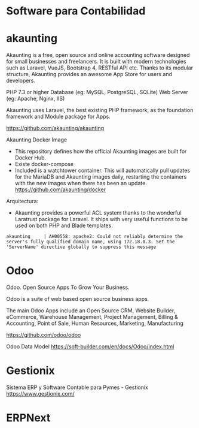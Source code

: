 # Software para Contabilidad

# akaunting

Akaunting is a free, open source and online accounting software designed for small businesses and freelancers. It is built with modern technologies such as Laravel, VueJS, Bootstrap 4, RESTful API etc. Thanks to its modular structure, Akaunting provides an awesome App Store for users and developers.

PHP 7.3 or higher
Database (eg: MySQL, PostgreSQL, SQLite)
Web Server (eg: Apache, Nginx, IIS)


Akaunting uses Laravel, the best existing PHP framework, as the foundation framework and Module package for Apps.

https://github.com/akaunting/akaunting


Akaunting Docker Image
- This repository defines how the official Akaunting images are built for Docker Hub.
- Existe docker-compose
- Included is a watchtower container. This will automatically pull updates for the MariaDB and Akaunting images daily, restarting the containers with the new images when there has been an update.
https://github.com/akaunting/docker


Arquitectura:
- Akaunting provides a powerful ACL system thanks to the wonderful Laratrust package for Laravel. It ships with very useful functions to be used on both PHP and Blade templates.



```
akaunting     | AH00558: apache2: Could not reliably determine the server's fully qualified domain name, using 172.18.0.3. Set the 'ServerName' directive globally to suppress this message
```


# Odoo

Odoo. Open Source Apps To Grow Your Business. 


Odoo is a suite of web based open source business apps.

The main Odoo Apps include an Open Source CRM, Website Builder, eCommerce, Warehouse Management, Project Management, Billing & Accounting, Point of Sale, Human Resources, Marketing, Manufacturing

https://github.com/odoo/odoo

Odoo Data Model
https://soft-builder.com/en/docs/Odoo/index.html


# Gestionix

Sistema ERP y Software Contable para Pymes - Gestionix
https://www.gestionix.com/

# ERPNext 

